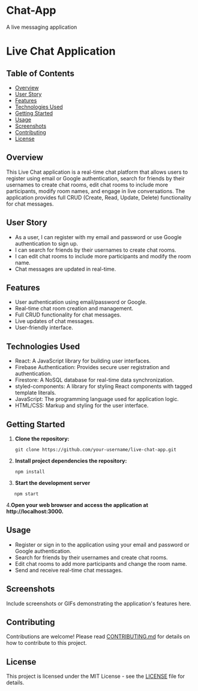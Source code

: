 # Chat-App

A live messaging application

# Live Chat Application

## Table of Contents

- [Overview](#overview)
- [User Story](#user-story)
- [Features](#features)
- [Technologies Used](#technologies-used)
- [Getting Started](#getting-started)
- [Usage](#usage)
- [Screenshots](#screenshots)
- [Contributing](#contributing)
- [License](#license)

## Overview

This Live Chat application is a real-time chat platform that allows users to register using email or Google authentication, search for friends by their usernames to create chat rooms, edit chat rooms to include more participants, modify room names, and engage in live conversations. The application provides full CRUD (Create, Read, Update, Delete) functionality for chat messages.

## User Story

- As a user, I can register with my email and password or use Google authentication to sign up.
- I can search for friends by their usernames to create chat rooms.
- I can edit chat rooms to include more participants and modify the room name.
- Chat messages are updated in real-time.

## Features

- User authentication using email/password or Google.
- Real-time chat room creation and management.
- Full CRUD functionality for chat messages.
- Live updates of chat messages.
- User-friendly interface.

## Technologies Used

- React: A JavaScript library for building user interfaces.
- Firebase Authentication: Provides secure user registration and authentication.
- Firestore: A NoSQL database for real-time data synchronization.
- styled-components: A library for styling React components with tagged template literals.
- JavaScript: The programming language used for application logic.
- HTML/CSS: Markup and styling for the user interface.

## Getting Started

1. **Clone the repository:**
   ````shell
   git clone https://github.com/your-username/live-chat-app.git
   ````
2. **Install project dependencies the repository:**
   ````shell
   npm install
   ````
3. **Start the development server**
````shell
   npm start
   ````
4.**Open your web browser and access the application at http://localhost:3000.**

## Usage

- Register or sign in to the application using your email and password or Google authentication.
- Search for friends by their usernames and create chat rooms.
- Edit chat rooms to add more participants and change the room name.
- Send and receive real-time chat messages.

## Screenshots

Include screenshots or GIFs demonstrating the application's features here.

## Contributing

Contributions are welcome! Please read [CONTRIBUTING.md](CONTRIBUTING.md) for details on how to contribute to this project.

## License

This project is licensed under the MIT License - see the [LICENSE](LICENSE) file for details.